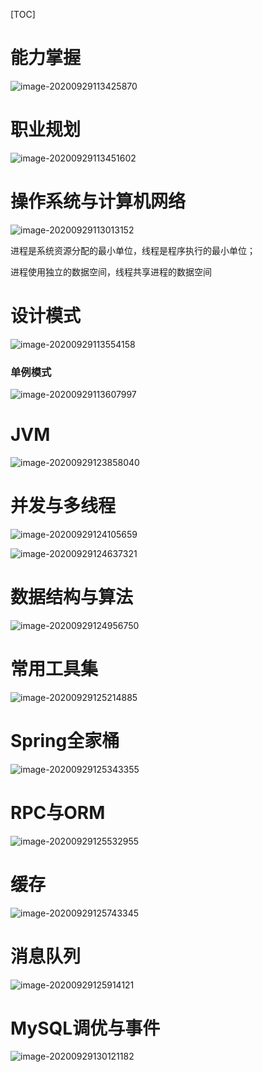 [TOC]

# 能力掌握

![image-20200929113425870](C:\Users\qq285\AppData\Roaming\Typora\typora-user-images\image-20200929113425870.png)

# 职业规划

![image-20200929113451602](C:\Users\qq285\AppData\Roaming\Typora\typora-user-images\image-20200929113451602.png)



# 操作系统与计算机网络

![image-20200929113013152](C:\Users\qq285\AppData\Roaming\Typora\typora-user-images\image-20200929113013152.png)

进程是系统资源分配的最小单位，线程是程序执行的最小单位；

进程使用独立的数据空间，线程共享进程的数据空间

#   设计模式

![image-20200929113554158](C:\Users\qq285\AppData\Roaming\Typora\typora-user-images\image-20200929113554158.png)

### 单例模式

![image-20200929113607997](C:\Users\qq285\AppData\Roaming\Typora\typora-user-images\image-20200929113607997.png)

# JVM

![image-20200929123858040](C:\Users\qq285\AppData\Roaming\Typora\typora-user-images\image-20200929123858040.png)

# 并发与多线程

![image-20200929124105659](C:\Users\qq285\AppData\Roaming\Typora\typora-user-images\image-20200929124105659.png)

![image-20200929124637321](C:\Users\qq285\AppData\Roaming\Typora\typora-user-images\image-20200929124637321.png)

# 数据结构与算法

![image-20200929124956750](C:\Users\qq285\AppData\Roaming\Typora\typora-user-images\image-20200929124956750.png)





# 常用工具集

![image-20200929125214885](C:\Users\qq285\AppData\Roaming\Typora\typora-user-images\image-20200929125214885.png)



# Spring全家桶

![image-20200929125343355](C:\Users\qq285\AppData\Roaming\Typora\typora-user-images\image-20200929125343355.png)



# RPC与ORM

![image-20200929125532955](C:\Users\qq285\AppData\Roaming\Typora\typora-user-images\image-20200929125532955.png)







# 缓存

![image-20200929125743345](C:\Users\qq285\AppData\Roaming\Typora\typora-user-images\image-20200929125743345.png)



# 消息队列

![image-20200929125914121](C:\Users\qq285\AppData\Roaming\Typora\typora-user-images\image-20200929125914121.png)



# MySQL调优与事件

![image-20200929130121182](C:\Users\qq285\AppData\Roaming\Typora\typora-user-images\image-20200929130121182.png)











